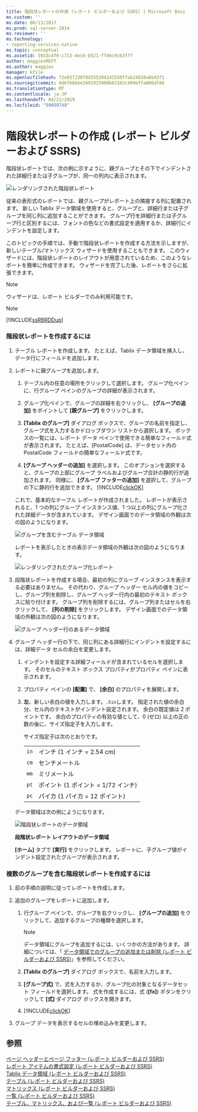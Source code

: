 ```yaml
---
title: 階段状レポートの作成 (レポート ビルダーおよび SSRS) | Microsoft Docs
ms.custom: ''
ms.date: 06/13/2017
ms.prod: sql-server-2014
ms.reviewer: ''
ms.technology:
- reporting-services-native
ms.topic: conceptual
ms.assetid: 5933c4f0-c713-4ecb-b521-ff46c9c63fff
author: maggiesMSFT
ms.author: maggies
manager: kfile
ms.openlocfilehash: f2e83f23870d355394241550ffab24838a6b43f1
ms.sourcegitcommit: 8d6fb6bbe3491925909b83103c409effa006df88
ms.translationtype: MT
ms.contentlocale: ja-JP
ms.lasthandoff: 04/22/2019
ms.locfileid: "59959748"
---
```

# <a name="create-a-stepped-report-report-builder-and-ssrs"></a>階段状レポートの作成 (レポート ビルダーおよび SSRS)
  階段状レポートでは、次の例に示すように、親グループとその下でインデントされた詳細行または子グループが、同一の列内に表示されます。  
  
 ![レンダリングされた階段状レポート](../media/steppedreportrendered.gif "レンダリングされた階段状レポート")  
  
 従来の表形式のレポートでは、親グループがレポート上の隣接する列に配置されます。 新しい Tablix データ領域を使用すると、グループと、詳細行または子グループを同じ列に追加することができます。 グループ行を詳細行または子グループ行と区別するには、フォントの色などの書式設定を適用するか、詳細行にインデントを設定します。  
  
 このトピックの手順では、手動で階段状レポートを作成する方法を示しますが、新しいテーブル/マトリックス ウィザードを使用することもできます。 このウィザードには、階段状レポートのレイアウトが用意されているため、このようなレポートを簡単に作成できます。 ウィザードを完了した後、レポートをさらに拡張できます。  
  
> [!NOTE]  
>  ウィザードは、レポート ビルダーでのみ利用可能です。  
  
> [!NOTE]  
>  [!INCLUDE[ssRBRDDup](../../includes/ssrbrddup-md.md)]  
  
### <a name="to-create-a-stepped-report"></a>階段状レポートを作成するには  
  
1.  テーブル レポートを作成します。 たとえば、Tablix データ領域を挿入し、データ行にフィールドを追加します。  
  
2.  レポートに親グループを追加します。  
  
    1.  テーブル内の任意の場所をクリックして選択します。 グループ化ペインに、行グループ ペインのグループの詳細が表示されます。  
  
    2.  グループ化ペインで、グループの詳細を右クリックし、 **[グループの追加]** をポイントして **[親グループ]** をクリックします。  
  
    3.  **[Tablix のグループ]** ダイアログ ボックスで、グループの名前を指定し、グループ式を入力するかドロップダウン リストから選択します。 ボックスの一覧には、レポート データ ペインで使用できる簡単なフィールド式が表示されます。 たとえば、[PostalCode] は、データセット内の PostalCode フィールドの簡単なフィールド式です。  
  
    4.  **[グループ ヘッダーの追加]** を選択します。 このオプションを選択すると、グループの上部にグループ ラベルおよびグループ合計の静的行が追加されます。 同様に、 **[グループ フッターの追加]** を選択して、グループの下に静的行を追加できます。 [!INCLUDE[clickOK](../../../includes/clickok-md.md)]  
  
     これで、基本的なテーブル レポートが作成されました。 レポートが表示されると、1 つの列にグループ インスタンス値、1 つ以上の列にグループ化された詳細データが含まれています。 デザイン画面でのデータ領域の外観は次の図のようになります。  
  
     ![グループを含むテーブル データ領域](../media/tabledataregionwithgroup.gif "グループを含むテーブル データ領域")  
  
     レポートを表示したときの表示データ領域の外観は次の図のようになります。  
  
     ![レンダリングされたグループ化レポート](../media/tablereportrendered.gif "レンダリングされたグループ化レポート")  
  
3.  段階状レポートを作成する場合、最初の列にグループ インスタンスを表示する必要はありません。 その代わり、グループ ヘッダー セル内の値をコピーし、グループ列を削除し、グループ ヘッダー行内の最初のテキスト ボックスに貼り付けます。 グループ列を削除するには、グループ列またはセルを右クリックして、 **[列の削除]** をクリックします。 デザイン画面でのデータ領域の外観は次の図のようになります。  
  
     ![グループ ヘッダー行のあるデータ領域](../media/tabledataregiongroupheader.gif "グループ ヘッダー行のあるデータ領域")  
  
4.  グループ ヘッダー行の下で、同じ列にある詳細行にインデントを設定するには、詳細データ セルの余白を変更します。  
  
    1.  インデントを設定する詳細フィールドが含まれているセルを選択します。 そのセルのテキスト ボックス プロパティがプロパティ ペインに表示されます。  
  
    2.  プロパティ ペインの **[配置]** で、 **[余白]** のプロパティを展開します。  
  
    3.  **左**、新しい余白の値を入力します。`.5in`します。 指定された値の余白分、セル内のテキストがインデント設定されます。 余白の既定値は 2 ポイントです。 余白のプロパティの有効な値として、0 (ゼロ) 以上の正の数の後に、サイズ指定子を入力します。  
  
         サイズ指定子は次のとおりです。  
  
        |||  
        |-|-|  
        |`in`|インチ (1 インチ = 2.54 cm)|  
        |`cm`|センチメートル|  
        |`mm`|ミリメートル|  
        |`pt`|ポイント (1 ポイント = 1/72 インチ)|  
        |`pc`|パイカ (1 パイカ = 12 ポイント)|  
  
     データ領域は次の例にようになります。  
  
     ![階段状レポートのデータ領域](../media/steppedreportdataregion.gif "階段状レポートのデータ領域")  
  
     **段階状レポート レイアウトのデータ領域**  
  
     **[ホーム]** タブで **[実行]** をクリックします。 レポートに、子グループ値がインデント設定されたグループが表示されます。  
  
### <a name="to-create-a-stepped-report-with-multiple-groups"></a>複数のグループを含む階段状レポートを作成するには  
  
1.  前の手順の説明に従ってレポートを作成します。  
  
2.  追加のグループをレポートに追加します。  
  
    1.  行グループ ペインで、グループを右クリックし、 **[グループの追加]** をクリックして、追加するグループの種類を選択します。  
  
        > [!NOTE]  
        >  データ領域にグループを追加するには、いくつかの方法があります。 詳細については、「 [データ領域でのグループの追加または削除 &#40;レポート ビルダーおよび SSRS&#41;](add-or-delete-a-group-in-a-data-region-report-builder-and-ssrs.md)」を参照してください。  
  
    2.  **[Tablix のグループ]** ダイアログ ボックスで、名前を入力します。  
  
    3.  **[グループ式]** で、式を入力するか、グループ化の対象となるデータセット フィールドを選択します。 式を作成するには、式 (**[fx]**) ボタンをクリックして **[式]** ダイアログ ボックスを開きます。  
  
    4.  [!INCLUDE[clickOK](../../../includes/clickok-md.md)]  
  
3.  グループ データを表示するセルの埋め込みを変更します。  
  
## <a name="see-also"></a>参照  
 [ページ ヘッダーとページ フッター &#40;レポート ビルダーおよび SSRS&#41;](page-headers-and-footers-report-builder-and-ssrs.md)   
 [レポート アイテムの書式設定 (レポート ビルダーおよび SSRS)](formatting-report-items-report-builder-and-ssrs.md)   
 [Tablix データ領域 &#40;レポート ビルダーおよび SSRS&#41;](../tablix-data-region-report-builder-and-ssrs.md)   
 [テーブル &#40;レポート ビルダーおよび SSRS&#41;](tables-report-builder-and-ssrs.md)   
 [マトリックス &#40;レポート ビルダーおよび SSRS&#41;](create-a-matrix-report-builder-and-ssrs.md)   
 [一覧 &#40;レポート ビルダーおよび SSRS&#41;](create-invoices-and-forms-with-lists-report-builder-and-ssrs.md)   
 [テーブル、マトリックス、および一覧 &#40;レポート ビルダーおよび SSRS&#41;](tables-matrices-and-lists-report-builder-and-ssrs.md)  
  
  
